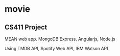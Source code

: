 # movie

## CS411 Project

MEAN web app. MongoDB Express, Angularjs, Node.js

Using TMDB API, Spotify Web API, IBM Watson API
